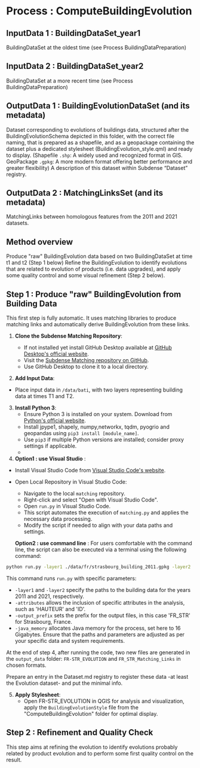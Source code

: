 # Process : ComputeBuildingEvolution  

## InputData 1 : BuildingDataSet_year1
BuildingDataSet at the oldest time (see Process BuildingDataPreparation)
## InputData 2 : BuildingDataSet_year2 
BuildingDataSet at a more recent time (see Process BuildingDataPreparation)

## OutputData 1 : BuildingEvolutionDataSet  (and its metadata)
Dataset corresponding to evolutions of buildings data, structured after the BuildingEvolutionSchema depicted in this folder, with the correct file naming, that is prepared as a shapefile, and as a geopackage containing the dataset plus a dedicated stylesheet (BuildingEvolution_style.qml) and ready to display. (Shapefile `.shp`: A widely used and recognized format in GIS. GeoPackage `.gpkg`: A more modern format offering better performance and greater flexibility)
A description of this dataset within Subdense “Dataset” registry.

## OutputData 2 : MatchingLinksSet (and its metadata) 
MatchingLinks between homologous features from the 2011 and 2021 datasets. 

## Method overview

Produce "raw" BuildingEvolution data based on two BuildingDataSet at time t1 and t2 (Step 1 below) 
Refine the BuildingEvolution to identify evolutions that are related to evolution of products (i.e. data upgrades), and apply some quality control and some visual refinement  (Step 2 below).

## Step 1 : Produce "raw" BuildingEvolution from Building Data

This first step is fully automatic. It uses matching libraries to produce matching links and automatically derive BuildingEvolution from these links.  

1. **Clone the Subdense Matching Repository**:
   - If not installed yet install GitHub Desktop available at [GitHub Desktop's official website](https://desktop.github.com/).
   - Visit the [Subdense Matching repository on GitHub](https://github.com/subdense/matching).
   - Use GitHub Desktop to clone it to a local directory.
  
 2. **Add Input Data**: 
   - Place input data in `/data/bati`, with two layers representing building data at times T1 and T2.

3. **Install Python 3**:
   - Ensure Python 3 is installed on your system. Download from [Python's official website](https://www.python.org/downloads/).
   - Install jpype1, shapely, numpy,networkx, tqdm, pyogrio and geopandas using `pip3 install [module_name]`.
   - Use `pip3` if multiple Python versions are installed; consider proxy settings if applicable.
   - 
4. **Option1 : use Visual Studio** :
 - Install Visual Studio Code from [Visual Studio Code's website](https://code.visualstudio.com/).
 - Open Local Repository in Visual Studio Code:
   - Navigate to the local `matching` repository.
   - Right-click and select "Open with Visual Studio Code".
   - Open `run.py` in Visual Studio Code.
   - This script automates the execution of `matching.py` and applies the necessary data processing.
   - Modify the script if needed to align with your data paths and settings.

   **Option2 : use command line** : 
   For users comfortable with the command line, the script can also be executed via a terminal using the following command:
```bash
python run.py -layer1 ./data/fr/strasbourg_building_2011.gpkg -layer2 ./data/fr/strasbourg_building_2021.gpkg -attributes '["HAUTEUR","ID"]' -output_prefix FR_STR -java_memory 16G
```
This command runs `run.py` with specific parameters:
- `-layer1` and `-layer2` specify the paths to the building data for the years 2011 and 2021, respectively.
- `-attributes` allows the inclusion of specific attributes in the analysis, such as 'HAUTEUR' and 'ID'.
- `-output_prefix` sets the prefix for the output files, in this case 'FR_STR' for Strasbourg, France.
- `-java_memory` allocates Java memory for the process, set here to 16 Gigabytes.
Ensure that the paths and parameters are adjusted as per your specific data and system requirements.

At the end of step 4, after running the code, two new files are generated in the `output_data` folder: `FR-STR_EVOLUTION` and `FR_STR_Matching_Links` in chosen formats.

Prepare an entry in the Dataset.md registry to register these data -at least the Evolution dataset- and put the minimal info. 

5. **Apply Stylesheet**:
   - Open FR-STR_EVOLUTION in QGIS for analysis and visualization, apply the `BuildingEvolutionStyle` file from the "ComputeBuildingEvolution" folder for optimal display.

## Step 2 : Refinement and Quality Check

This step aims at refining the evolution to identify evolutions probably related by product evolution and to perform some first quality control on the result. 


